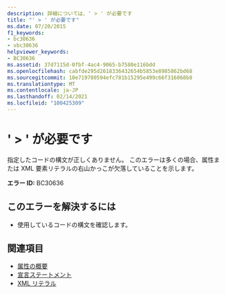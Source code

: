 ```yaml
---
description: 詳細については、' > ' が必要です
title: "' > ' が必要です"
ms.date: 07/20/2015
f1_keywords:
- bc30636
- vbc30636
helpviewer_keywords:
- BC30636
ms.assetid: 37d7115d-0fbf-4ac4-9065-b7580e116bdd
ms.openlocfilehash: cabfde295d2618336432654b5853e8985862bd68
ms.sourcegitcommit: 10e719780594efc781b15295e499c66f316068b8
ms.translationtype: MT
ms.contentlocale: ja-JP
ms.lasthandoff: 02/14/2021
ms.locfileid: "100425309"
---
```

# <a name="-expected"></a>' > ' が必要です

指定したコードの構文が正しくありません。 このエラーは多くの場合、属性または XML 要素リテラルの右山かっこが欠落していることを示します。  
  
 **エラー ID:** BC30636  
  
## <a name="to-correct-this-error"></a>このエラーを解決するには  
  
- 使用しているコードの構文を確認します。  
  
## <a name="see-also"></a>関連項目

- [属性の概要](../programming-guide/concepts/attributes/index.md)
- [宣言ステートメント](../programming-guide/language-features/statements.md#declaration-statements)
- [XML リテラル](../language-reference/xml-literals/index.md)
